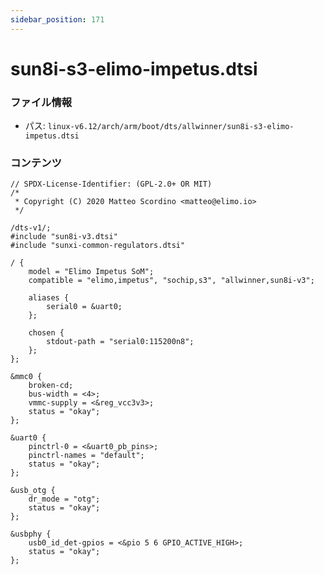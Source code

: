 ```yaml
---
sidebar_position: 171
---
```

# sun8i-s3-elimo-impetus.dtsi

### ファイル情報

- パス: `linux-v6.12/arch/arm/boot/dts/allwinner/sun8i-s3-elimo-impetus.dtsi`

### コンテンツ

```dtsi
// SPDX-License-Identifier: (GPL-2.0+ OR MIT)
/*
 * Copyright (C) 2020 Matteo Scordino <matteo@elimo.io>
 */

/dts-v1/;
#include "sun8i-v3.dtsi"
#include "sunxi-common-regulators.dtsi"

/ {
	model = "Elimo Impetus SoM";
	compatible = "elimo,impetus", "sochip,s3", "allwinner,sun8i-v3";

	aliases {
		serial0 = &uart0;
	};

	chosen {
		stdout-path = "serial0:115200n8";
	};
};

&mmc0 {
	broken-cd;
	bus-width = <4>;
	vmmc-supply = <&reg_vcc3v3>;
	status = "okay";
};

&uart0 {
	pinctrl-0 = <&uart0_pb_pins>;
	pinctrl-names = "default";
	status = "okay";
};

&usb_otg {
	dr_mode = "otg";
	status = "okay";
};

&usbphy {
	usb0_id_det-gpios = <&pio 5 6 GPIO_ACTIVE_HIGH>;
	status = "okay";
};

```
